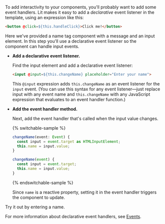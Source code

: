 To add interactivity to your components, you'll probably want to add some event handlers. Lit makes it easy to add a _declarative_ event listener in the template, using an expression like this:

```html
<button @click=${this.handleClick}>Click me!</button>
```

Here we've provided a name tag component with a message and an input element. In this step you'll use a declarative event listener so the component can handle input events.

*   **Add a declarative event listener.**

    Find the input element and add a declarative event listener:

    ```html
    <input @input=${this.changeName} placeholder="Enter your name">
    ```

    This `@input` expression adds `this.changeName` as an event listener for the `input` event. (You can use this syntax for any event listener—just replace input with any event name and `this.changeName` with any JavaScript expression that evaluates to an event handler function.)

*   **Add the event handler method.**

    Next, add the event handler that's called when the input value changes.


    {% switchable-sample %}

    ```ts
    changeName(event: Event) {
      const input = event.target as HTMLInputElement;
      this.name = input.value;
    }
    ```

    ```js
    changeName(event) {
      const input = event.target;
      this.name = input.value;
    }
    ```

    {% endswitchable-sample %}

    Since `name` is a reactive property, setting it in the event handler triggers the component to update.

Try it out by entering a name.

For more information about declarative event handlers, see [Events](/docs/components/events/).
